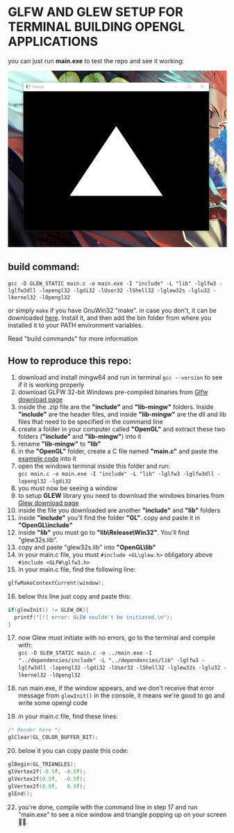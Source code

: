 # GLFW AND GLEW SETUP FOR TERMINAL BUILDING OPENGL APPLICATIONS

you can just run **main.exe** to test the repo and see it working:

![traingle](https://github.com/v1ctor13/GLFW-GLEW-hello-world-win-10-terminal-compiling/blob/master/triangle.jpg)

## build command: 
```
gcc -D GLEW_STATIC main.c -o main.exe -I "include" -L "lib" -lglfw3 -lglfw3dll -lopengl32 -lgdi32 -lUser32 -lShell32 -lglew32s -lglu32 -lkernel32 -lOpengl32
```  
or simply ```make``` if you have GnuWin32 "make". 
in case you don't, it can be downloaded [here](https://sourceforge.net/projects/gnuwin32/files/make/3.81/make-3.81.exe/download?use_mirror=iWeb&download=). Install it, and then add the bin folder from where you installed it to your PATH environment variables.  
  
Read "build commands" for more information  
  
## How to reproduce this repo:  
  
1. download and install mingw64 and run in terminal ```gcc --version``` to see if it is working properly  
2. download GLFW 32-bit Windows pre-compiled binaries from [Glfw download page](https://www.glfw.org/download.html)  
3. inside the .zip file are the **"include"** and **"lib-mingw"** folders. Inside **"include"** are the header files, and inside **"lib-mingw"** are the dll and lib files that need to be specified in the command line  
4. create a folder in your computer called **"OpenGL"** and extract these two folders (**"include"** and **"lib-mingw"**) into it  
5. rename **"lib-mingw"** to **"lib"**  
6. in the **"OpenGL"** folder, create a C file named **"main.c"** and paste the [example code](https://www.glfw.org/documentation) into it  
7. open the windows terminal inside this folder and run:  
```gcc main.c -o main.exe -I "include" -L "lib" -lglfw3 -lglfw3dll -lopengl32 -lgdi32```  
9. you must now be seeing a window
10. to setup **GLEW** library you need to download the windows binaries from [Glew download page](http://glew.sourceforge.net/)
11. inside the file you downloaded are another **"include"** and **"lib"** folders
12. inside **"include"** you'll find the folder **"GL"**. copy and paste it in **"OpenGL\include"**
13. inside **"lib"** you must go to **"lib\Release\Win32\"**. You'll find "glew32s.lib".
14. copy and paste "glew32s.lib" into **"OpenGL\lib"**
15. in your main.c file, you must ```#include <GL\glew.h>``` obligatory above ```#include <GLFW\glfw3.h>``` 
16. in your main.c file, find the following line:
```c
glfwMakeContextCurrent(window);
```  
16. below this line just copy and paste this:
```c
if(glewInit() != GLEW_OK){
  printf("[!] error: GLEW couldn't be initiated.\n");
}
```
17. now Glew must initiate with no errors, go to the terminal and compile with:   
```gcc -D GLEW_STATIC main.c -o ../main.exe -I "../dependencies/include" -L "../dependencies/lib" -lglfw3 -lglfw3dll -lopengl32 -lgdi32 -lUser32 -lShell32 -lglew32s -lglu32 -lkernel32 -lOpengl32```  

18. run main.exe, if the window appears, and we don't receive that error message from ```glewInit()``` in the console, it means we're good to go and write some opengl code
19. in your main.c file, find these lines: 
```c
/* Render here */
glClear(GL_COLOR_BUFFER_BIT);
```
20. below it you can copy paste this code:
```c
glBegin(GL_TRIANGLES);
glVertex2f(-0.5f, -0.5f);
glVertex2f(0.5f,  -0.5f);
glVertex2f(0.0f,   0.5f);
glEnd();
```
22. you're done, compile with the command line in step 17 and run "main.exe" to see a nice window and triangle popping up on your screen 🧐🤘.
